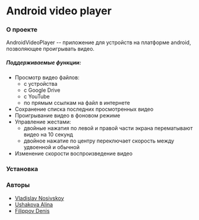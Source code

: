 # Android video player

### О проекте
AndroidVideoPlayer -- приложение для устройств на платформе android, позволяющее проигрывать видео. 

##### Поддерживаемые функции:
- Просмотр видео файлов: 
    - с устройства
    - с Google Drive
    - с YouTube
    - по прямым ссылкам на файл в интернете
- Сохранение списка последних просмотренных видео
- Проигрывание видео в фоновом режиме
- Управление жестами: 
    - двойные нажатия по левой и правой части экрана перематывают видео на 10 секунд
    - двойное нажатие по центру переключает скорость между удвоенной и обычной
- Изменение скорости воспроизведение видео


### Установка

### Авторы
* [Vladislav Nosivskoy](https://github.com/vladnosiv)
* [Ushakova Alina](https://github.com/AlinaUsh)
* [Filippov Denis](https://github.com/DF5HSE)
